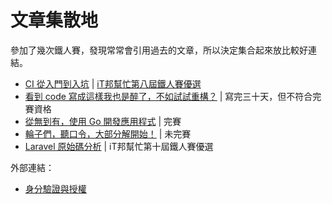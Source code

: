 # 文章集散地

參加了幾次鐵人賽，發現常常會引用過去的文章，所以決定集合起來放比較好連結。

* [CI 從入門到入坑](/ironman-intro-of-ci/README.md) | [iT邦幫忙第八屆鐵人賽優選](https://ithelp.ithome.com.tw/ironman/winner-list)
* [看到 code 寫成這樣我也是醉了，不如試試重構？](/ironman-refactoring-30-days/README.md) | 寫完三十天，但不符合完賽資格
* [從無到有，使用 Go 開發應用程式](/ironman-start-golang-30-days/README.md) | 完賽
* [輪子們，聽口令，大部分解開始！](/ironman-decompose-wheels/README.md) | 未完賽
* [Laravel 原始碼分析](/ironman-analyze-laravel/README.md) | iT邦幫忙第十屆鐵人賽優選

外部連結：

* [身分驗證與授權](https://mileschou.gitbook.io/auth-notes/)
